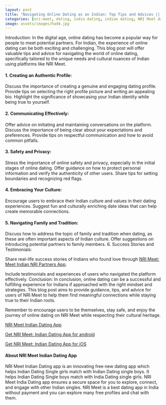 ```yaml
---
layout: post
title: "Navigating Online Dating as an Indian: Top Tips and Advices || NRI Meet Indian Dating App"
categories: [nri-meet, dating, india dating, indian dating, NRI Meet dating app]
image: assets/images/had4.jpg
---
```


Introduction:
In the digital age, online dating has become a popular way for people to meet potential partners. For Indian, the experience of online dating can be both exciting and challenging. This blog post will offer valuable tips and advice for navigating the world of online dating, specifically tailored to the unique needs and cultural nuances of Indian using platforms like NRI Meet.

#### 1. Creating an Authentic Profile:

Discuss the importance of creating a genuine and engaging dating profile.
Provide tips on selecting the right profile picture and writing an appealing bio.
Highlight the significance of showcasing your Indian identity while being true to yourself.

#### 2. Communicating Effectively:

Offer advice on initiating and maintaining conversations on the platform.
Discuss the importance of being clear about your expectations and preferences.
Provide tips on respectful communication and how to avoid common pitfalls.

#### 3. Safety and Privacy:

Stress the importance of online safety and privacy, especially in the initial stages of online dating.
Offer guidance on how to protect personal information and verify the authenticity of other users.
Share tips for setting boundaries and recognizing red flags.

#### 4. Embracing Your Culture:

Encourage users to embrace their Indian culture and values in their dating experiences.
Suggest fun and culturally enriching date ideas that can help create memorable connections.

#### 5. Navigating Family and Tradition:

Discuss how to address the topic of family and tradition when dating, as these are often important aspects of Indian culture.
Offer suggestions on introducing potential partners to family members. 6. Success Stories and Testimonials:

Share real-life success stories of Indians who found love through [NRI Meet: Meet Indian NRI Partners App](https://nrimeet.app/download).

Include testimonials and experiences of users who navigated the platform effectively.
Conclusion:
In conclusion, online dating can be a successful and fulfilling experience for Indians if approached with the right mindset and strategies. This blog post aims to provide guidance, tips, and advice for users of NRI Meet to help them find meaningful connections while staying true to their Indian roots.

Remember to encourage users to be themselves, stay safe, and enjoy the journey of online dating on NRI Meet while respecting their cultural heritage.

[NRI Meet Indian Dating App](https://nrimeet.app/download)

[Get NRI Meet: Indian Dating App for android](https://play.google.com/store/apps/details?id=com.koottali.app&hl=en_IN&gl=US)

[Get NRI Meet: Indian Dating App for iOS](https://apps.apple.com/us/app/koottali-connect-with-mallus/id6448742453)

#### About NRI Meet Indian Dating App

NRI Meet Indian Dating app is an innovating free new dating app which helps Indian Dating Single girls match with Indian Dating single boys. It helps Indian Dating Single boys match with India Dating single girls. NRI Meet India Dating app ensures a secure space for you to explore, connect, and engage with other Indian singles. NRI Meet is a best dating app in India without payment and you can explore many free profiles and chat with them.
